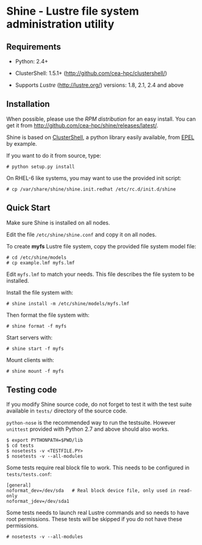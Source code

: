 Shine - Lustre file system administration utility
=================================================

Requirements
------------

* Python: 2.4+
* ClusterShell: 1.5.1+ (http://github.com/cea-hpc/clustershell/)

* Supports *Lustre* (http://lustre.org/) versions: 1.8, 2.1, 2.4 and above

Installation
------------

When possible, please use the *RPM distribution* for an easy install. You can get
it from http://github.com/cea-hpc/shine/releases/latest/.

Shine is based on [ClusterShell](http://github.com/cea-hpc/clustershell/), a
python library easily available, from [EPEL](https://fedoraproject.org/wiki/EPEL)
by example.

If you want to do it from source, type:

    # python setup.py install

On RHEL-6 like systems, you may want to use the provided init script:

    # cp /var/share/shine/shine.init.redhat /etc/rc.d/init.d/shine

Quick Start
-----------

Make sure Shine is installed on all nodes.

Edit the file `/etc/shine/shine.conf` and copy it on all nodes.

To create **myfs** Lustre file system, copy the provided file system
model file:

    # cd /etc/shine/models
    # cp example.lmf myfs.lmf

Edit `myfs.lmf` to match your needs. This file describes the file system
to be installed.


Install the file system with:

    # shine install -m /etc/shine/models/myfs.lmf

Then format the file system with:

    # shine format -f myfs

Start servers with:

    # shine start -f myfs

Mount clients with:

    # shine mount -f myfs


Testing code
------------

If you modify Shine source code, do not forget to test it with the test suite
available in `tests/` directory of the source code.

`python-nose` is the recommended way to run the testsuite. However `unittest`
provided with Python 2.7 and above should also works.

    $ export PYTHONPATH=$PWD/lib
    $ cd tests
    $ nosetests -v <TESTFILE.PY>
    $ nosetests -v --all-modules

Some tests require real block file to work. This needs to be configured in
`tests/tests.conf`:

    [general]
    noformat_dev=/dev/sda   # Real block device file, only used in read-only
    noformat_jdev=/dev/sda1

Some tests needs to launch real Lustre commands and so needs to have root permissions.
These tests will be skipped if you do not have these permissions.

    # nosetests -v --all-modules
